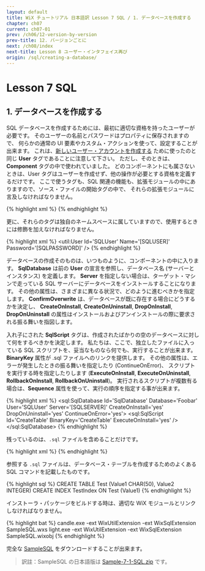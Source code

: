 ```yaml
---
layout: default
title: WiX チュートリアル 日本語訳 Lesson 7 SQL / 1. データベースを作成する
chapter: ch07
current: ch07-01
prev: /ch06/12-version-by-version
prev-title: 12. バージョンごとに
next: /ch08/index
next-title: Lesson 8 ユーザー・インタフェイス再び
origin: /sql/creating-a-database/
---
```

#  Lesson 7 SQL

## 1. データベースを作成する

SQL データベースを作成するためには、最初に適切な資格を持ったユーザーが必要です。
そのユーザーの名前とパスワードはプロパティに保存されますので、
何らかの通常の UI 要素やカスタム・アクションを使って、設定することが出来ます。
これは、[新しいユーザー・アカウントを作成する](/ch06/08-new-user-on-the-block.html) ために使ったのと同じ
**User** タグであることに注意して下さい。
ただし、そのときは、**Component** タグの中で使われていました。
どのコンポーネントにも属さないときは、User タグはユーザーを作成せず、他の操作が必要とする資格を定義するだけです。
ここで使うタグも、SQL 関連の機能も、拡張モジュールの中にありますので、ソース・ファイルの開始タグの中で、
それらの拡張モジュールに言及しなければなりません。

{% highlight xml %}
<Wix xmlns='http://schemas.microsoft.com/wix/2006/wi'
     xmlns:util='http://schemas.microsoft.com/wix/UtilExtension'
     xmlns:sql='http://schemas.microsoft.com/wix/SqlExtension'>
{% endhighlight %}

更に、それらのタグは独自のネームスペースに属していますので、使用するときには修飾を加えなければなりません。

{% highlight xml %}
<util:User Id='SQLUser' Name='[SQLUSER]' Password='[SQLPASSWORD]' />
{% endhighlight %}

データベースの作成そのものは、いつものように、コンポーネントの中に入ります。
**SqlDatabase** は前の **User** の宣言を参照し、データベース名 (サーバーとインスタンス) を定義します。
**Server** を指定しない場合は、ターゲット・マシンで走っている SQL サーバーにデータベースをインストールすることになります。
その他の属性は、さまざまに異なる状況で、どのように進むべきかを指定します。
**ConfirmOverwrite** は、データベースが既に存在する場合にどうするかを決定し、
**CreateOnInstall**, **CreateOnUninstall**, **DropOnInstall**, **DropOnUninstall**
の属性はインストールおよびアンインストールの際に要求される振る舞いを指図します。

入れ子にされた **SqlScript** タグは、作成されたばかりの空のデータベースに対して何をするべきかを決定します。
私たちは、ここで、独立したファイルに入っている SQL スクリプトを、妥当なものなら何でも、実行することが出来ます。
**BinaryKey** 属性が .sql ファイルへのリンクを提供します。
その他の属性は、エラーが発生したときの振る舞いを指定したり (ContinueOnError)、
スクリプトを実行する時を指定したりします
(**ExecuteOnInstall**, **ExecuteOnUninstall**, **RollbackOnInstall**, **RollbackOnUninstall**)。
実行されるスクリプトが複数有る場合は、**Sequence** 属性を使って、実行の順序を指定する事が出来ます。

{% highlight xml %}
<Component Id='SqlComponent' 
    Guid='YOURGUID-D8C7-4102-BA84-9702188FA316'>
  <sql:SqlDatabase Id='SqlDatabase' Database='Foobar'
      User='SQLUser' Server='[SQLSERVER]' CreateOnInstall='yes'
      DropOnUninstall='yes' ContinueOnError='yes'>
    <sql:SqlScript Id='CreateTable' BinaryKey='CreateTable'
        ExecuteOnInstall='yes' />
  </sql:SqlDatabase>
</Component>
{% endhighlight %}

残っているのは、`.sql` ファイルを含めることだけです。

{% highlight xml %}
<Binary Id='CreateTable' SourceFile='CreateTable.sql' />
{% endhighlight %}

参照する `.sql` ファイルは、データベース・テーブルを作成するためのよくある SQL コマンドを記載したものです。

{% highlight sql %}
CREATE TABLE Test (Value1 CHAR(50), Value2 INTEGER)
CREATE INDEX TestIndex ON Test (Value1)
{% endhighlight %}

インストーラ・パッケージをビルドする時は、適切な WiX モジュールとリンクしなければなりません。

{% highlight bat %}
candle.exe -ext WixUtilExtension -ext WixSqlExtension SampleSQL.wxs
light.exe -ext WixUtilExtension -ext WixSqlExtension SampleSQL.wixobj
{% endhighlight %}

完全な [SampleSQL](https://www.firegiant.com/system/files/samples/SampleSQL.zip) をダウンロードすることが出来ます。

> 訳註：SampleSQL の日本語版は [Sample-7-1-SQL.zip](/samples/Sample-7-1-SQL.zip) です。